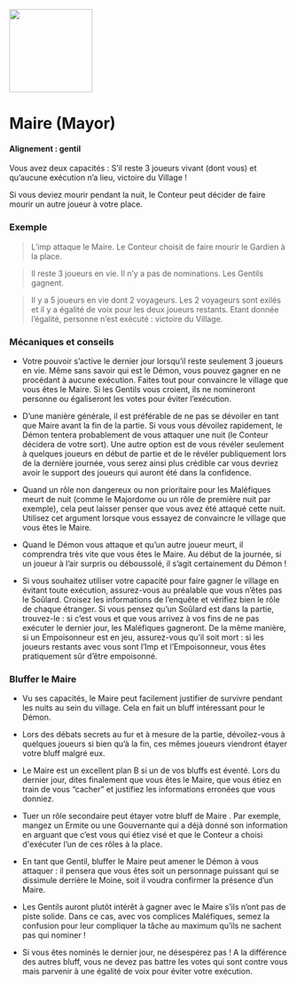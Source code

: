 <img src="https://github.com/brain-academy/wiki/blob/master/blood-on-the-clocktower/img/mayor.png?raw=true" height="150"> 

# Maire (Mayor)

#### Alignement : gentil
 
Vous avez deux capacités : 
S’il reste 3 joueurs vivant (dont vous) et qu’aucune exécution n’a lieu, victoire du Village ! 

Si vous deviez mourir pendant la nuit, le Conteur peut décider de faire mourir un autre joueur à votre place.


### Exemple
> L’imp attaque le Maire. Le Conteur choisit de faire mourir le Gardien à la place.

> Il reste 3 joueurs en vie. Il n’y a pas de nominations. Les Gentils gagnent.

> Il y a 5 joueurs en vie dont 2 voyageurs. Les 2 voyageurs sont exilés et il y a  égalité de voix pour les deux joueurs restants. Etant donnée l’égalité, personne n’est exécuté : victoire du Village.


### Mécaniques et conseils
- Votre pouvoir s’active le dernier jour lorsqu’il  reste seulement 3 joueurs en vie. Même sans savoir qui est le Démon, vous pouvez gagner en ne procédant à aucune exécution. Faites tout pour convaincre le village que vous êtes le Maire. Si les Gentils vous croient, ils ne nomineront personne ou égaliseront les votes pour éviter l’exécution.

- D’une manière générale, il est préférable de  ne pas se dévoiler en tant que Maire avant la fin de la partie. Si vous vous dévoilez rapidement, le Démon tentera probablement de vous attaquer une nuit (le Conteur décidera de votre sort). Une autre option est de vous révéler seulement à quelques joueurs en début de partie et de le révéler publiquement lors de la dernière journée, vous serez ainsi plus crédible car vous devriez avoir le support des joueurs qui auront été dans la confidence.

- Quand un rôle non dangereux ou non prioritaire pour les Maléfiques meurt de nuit (comme le Majordome ou un rôle de première nuit par exemple), cela peut laisser penser que vous avez été attaqué cette nuit. Utilisez cet argument lorsque vous essayez de convaincre le village que vous êtes le Maire.

- Quand le Démon vous attaque et qu’un autre joueur meurt, il comprendra très vite que vous êtes le Maire. Au début de la journée, si un joueur à l’air surpris ou déboussolé, il s’agit certainement du Démon !

- Si vous souhaitez utiliser votre capacité pour faire gagner le village en évitant toute exécution, assurez-vous au préalable que vous n’êtes pas le Soûlard. Croisez les informations de l’enquête et vérifiez bien le rôle de chaque étranger. Si vous pensez qu’un Soûlard est dans la partie, trouvez-le : si c’est vous et que vous arrivez à vos fins de ne pas exécuter le dernier jour, les Maléfiques gagneront. De la même manière, si un Empoisonneur est en jeu, assurez-vous qu’il soit mort : si les joueurs restants avec vous sont l’Imp et l’Empoisonneur, vous êtes pratiquement sûr d’être empoisonné.


### Bluffer le Maire
- Vu ses capacités, le Maire peut facilement justifier de survivre pendant les nuits au sein du village. Cela en fait un bluff intéressant pour le Démon.

- Lors des débats secrets au fur et à mesure de la partie, dévoilez-vous à quelques joueurs si bien qu’à la fin, ces mêmes joueurs viendront étayer votre bluff malgré eux.

- Le Maire est un excellent plan B si un de vos bluffs est éventé. Lors du dernier jour, dites finalement que vous êtes le Maire, que vous étiez en train de vous “cacher” et justifiez les informations erronées que vous donniez.

- Tuer un rôle secondaire peut étayer votre bluff de Maire . Par exemple, mangez un Ermite ou une Gouvernante qui a déjà donné son information en arguant que c’est vous qui étiez visé et que le Conteur a choisi d'exécuter l’un de ces rôles à la place.

- En tant que Gentil, bluffer le Maire peut amener le Démon à vous attaquer : il pensera que vous êtes soit un personnage puissant qui se dissimule derrière le Moine, soit il voudra confirmer la présence d’un Maire.

- Les Gentils auront plutôt intérêt à gagner avec le Maire s’ils n’ont pas de piste solide. Dans ce cas, avec vos complices Maléfiques, semez la confusion pour leur compliquer la tâche au maximum qu’ils ne sachent pas qui nominer !

- Si vous êtes nominés le dernier jour, ne désespérez pas ! A la différence des autres bluff, vous ne devez pas battre les votes qui sont contre vous mais parvenir à une égalité de voix pour éviter votre exécution.
